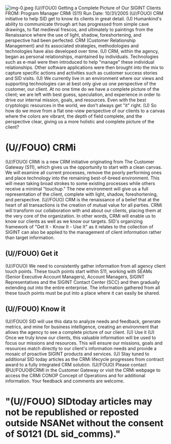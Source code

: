 ![img-0.jpeg](img-0.jpeg)
(U//FOUO) Getting a Complete Picture of Our SIGINT Clients
FROM:
Program Manager CRMi (S11)
Run Date: 10/31/2005
(U//FOUO) CRM initiative to help SID get to know its clients in great detail.
(U) Humankind's ability to communicate through art has progressed from simple cave drawings, to flat medieval frescos, and ultimately to paintings from the Renaissance where the use of light, shadow, foreshortening, and perspective had been perfected. CRM (Customer Relationship Management) and its associated strategies, methodologies and technologies have also developed over time.
(U) CRM, within the agency, began as personal relationships, maintained by individuals. Technologies such as e-mail were then introduced to help "manage" these individual relationships. Other software applications were then brought into the mix to capture specific actions and activities such as customer success stories and SID visits.
(U) We currently live in an environment where our views and supporting technologies can at best only give us one perspective of the customer, our client. At no one time do we have a complete picture of the client; we are left with best guess, speculation, and experience in order to drive our internal mission, goals, and resources. Even with the best cryptologic resources in the world, we don't always get "it" right.
(U) So how do we move from a flat one-view perspective of our clients to a canvas where the colors are vibrant, the depth of field complete, and the perspective clear, giving us a more holistic and complete picture of the client?

# (U//FOUO) CRMi 

(U//FOUO) CRMi is a new CRM initiative originating from The Customer Gateway (S11), which gives us the opportunity to start with a clean canvas. We will examine all current processes, remove the poorly performing ones and place technology into the remaining best-of-breed environment. This will mean taking broad strokes to some existing processes while others receive a minimal "touchup." The new environment will give us a full representation of the client, complete with light, shadow, foreshortening, and perspective.
(U//FOUO) CRM is the renaissance of a belief that at the heart of all transactions is the creation of mutual value for all parties. CRMi will transform our collaboration with and about our clients, placing them at the very core of the organization. In other words, CRMi will enable us to know our clients as well as we know our targets. SID's organizing framework of "Get It - Know It - Use It" as it relates to the collection of SIGINT can also be applied to the management of client information rather than target information.

## (U//FOUO) Get it

(U//FOUO) We need to consistently gather information from all agency client touch points. These touch points start within S11, working with SEAMs (Senior Executive Account Managers), Account Managers, SIGINT Representatives and the SIGINT Contact Center (SCC) and then gradually extending out into the entire enterprise. The information gathered from all these touch points must be put into a place where it can easily be shared.

## (U//FOUO) Know it

(U//FOUO) SID will use this data to analyze needs and feedback, generate metrics, and mine for business intelligence, creating an environment that allows the agency to see a complete picture of our client.
(U) Use it
(U) Once we truly know our clients, this valuable information will be used to focus our missions and resources. This will ensure our missions, goals and resources match directly to our client's information needs and provide a mosaic of proactive SIGINT products and services.
(U) Stay tuned to additional SID today articles as the CRMi lifecycle progresses from contract award to a fully integrated CRM solution.
(U//FOUO) Please contact @U//FOUO@CRMI in the Customer Gateway or visit the CRMi webpage to access the CRMi CONOP Concept of Operations and for additional information. Your feedback and comments are welcome.

# "(U//FOUO) SIDtoday articles may not be republished or reposted outside NSANet without the consent of S0121 (DL sid_comms)."
